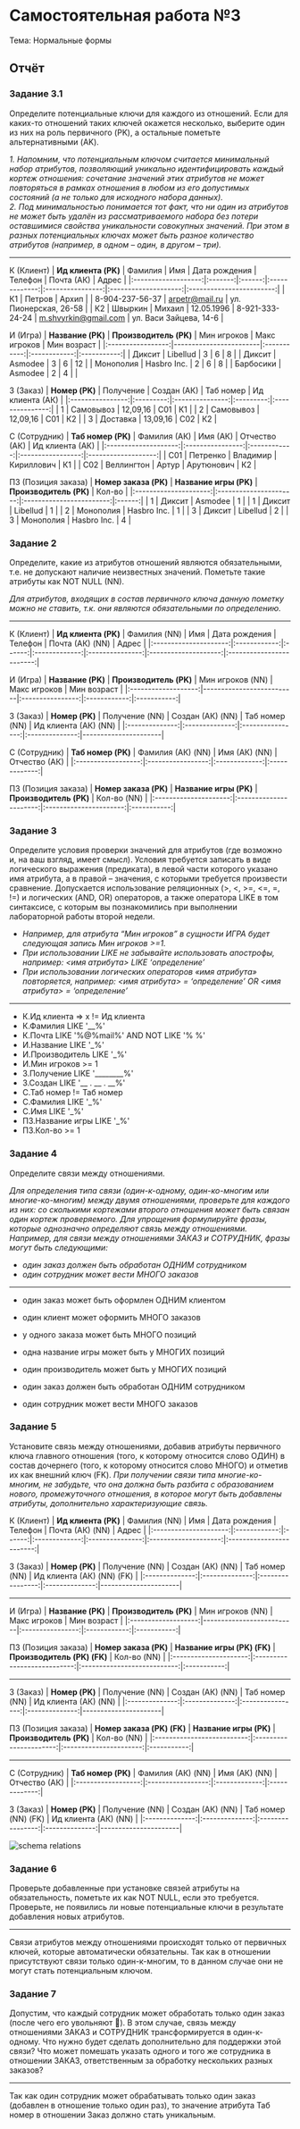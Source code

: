 # Самостоятельная работа №3
Тема: Нормальные формы
## Отчёт

### Задание 3.1
Определите потенциальные ключи для каждого из отношений. Если для
каких-то отношений таких ключей окажется несколько, выберите один из них
на роль первичного (PK), а остальные пометьте альтернативными (AK).

*1. Напомним, что потенциальным ключом считается минимальный набор атрибутов,
позволяющий уникально идентифицировать каждый кортеж отношения: сочетание
значений этих атрибутов не может повторяться в рамках отношения в любом из его
допустимых состояний (а не только для исходного набора данных).
<br>
2. Под минимальностью понимается тот факт, что ни один из атрибутов не может
быть удалён из рассматриваемого набора без потери оставшимися свойства уникальности
совокупных значений. При этом в разных потенциальных ключах может быть разное
количество атрибутов (например, в одном – один, в другом – три).*

---

К (Клиент)
| **Ид клиента (PK)** | Фамилия |  Имя   | Дата рождения |     Телефон      |      Почта (АК)      |           Адрес          |
|:-------------------:|:-------:|:------:|:-------------:|:----------------:|:--------------------:|:------------------------:|
| К1                  | Петров  | Архип  |               | 8-904-237-56-37  | arpetr@mail.ru       | ул. Пионерская, 26-58    |
| К2                  | Швыркин | Михаил | 12.05.1996    | 8-921-333-24-24  | m.shvyrkin@gmail.com | ул. Васи Зайцева,   14-6 |


И (Игра)
| **Название (PK)** | **Производитель (PK)** | Мин игроков | Макс игроков | Мин возраст |
|:-----------------:|------------------------|:-----------:|:------------:|:-----------:|
| Диксит            | Libellud               | 3           | 6            | 8           |
| Диксит            | Asmodee                | 3           | 6            | 12          |
| Монополия         | Hasbro Inc.            | 2           | 6            | 8           |
| Барбосики         | Asmodee                | 2           | 4            |             |


З (Заказ)
| **Номер   (PK)** | Получение |   Создан (АК)   | Таб номер | Ид клиента (АК) |
|:----------------:|:---------:|:---------------:|:---------:|:---------------:|
| 1                | Самовывоз | 12,09,16        | C01       | К1              |
| 2                | Самовывоз | 12,09,16        | C01       | К2              |
| 3                | Доставка  | 13,09,16        | C02       | К2              |


С (Сотрудник)
| **Таб номер   (PK)** |   Фамилия (АК)   |   Имя (АК)   |   Отчество (АК)   |   Ид клиента (АК)   |
|:--------------------:|:----------------:|:------------:|:-----------------:|:-------------------:|
| С01                  | Петренко         | Владимир     | Кириллович        | К1                  |
| С02                  | Веллингтон       | Артур        | Арутюнович        | К2                  |


ПЗ (Позиция заказа)
| **Номер заказа (PK)** | **Название игры (PK)** | **Производитель   (PK)** | Кол-во |
|:---------------------:|:----------------------:|:------------------------:|:------:|
| 1                     | Диксит                 | Asmodee                  | 1      |
| 1                     | Диксит                 | Libellud                 | 1      |
| 2                     | Монополия              | Hasbro Inc.              | 1      |
| 3                     | Диксит                 | Libellud                 | 2      |
| 3                     | Монополия              | Hasbro Inc.              | 4      |



### Задание 2
Определите, какие из атрибутов отношений являются обязательными, т.е. не допускают наличие неизвестных значений. Пометьте такие атрибуты как NOT NULL (NN).

*Для атрибутов, входящих в состав первичного ключа данную пометку можно не ставить,
т.к. они являются обязательными по определению.*

---

К (Клиент)
| **Ид   клиента (PK)** | Фамилия (NN) |  Имя   | Дата рождения |     Телефон     |    Почта (АК) (NN)   |           Адрес          |
|:---------------------:|:------------:|:------:|:-------------:|:---------------:|:--------------------:|:------------------------:|

И (Игра)
| **Название   (PK)** | **Производитель   (PK)** | Мин игроков (NN) | Макс игроков | Мин возраст |
|:-------------------:|--------------------------|:----------------:|:------------:|:-----------:|


З (Заказ)
| **Номер (PK)** | Получение (NN) | Создан (АК) (NN) | Таб номер (NN) | Ид клиента (АК) (NN) |
|:--------------:|:--------------:|:----------------:|:--------------:|----------------------|


С (Сотрудник)
| **Таб номер (PK)** | Фамилия (АК) (NN) | Имя (АК) (NN) | Отчество (АК) |
|:------------------:|:-----------------:|:-------------:|:-------------:|


ПЗ (Позиция заказа)
| **Номер заказа (PK)** | **Название игры (PK)** | **Производитель (PK)** | Кол-во (NN) |
|:---------------------:|:----------------------:|:----------------------:|:-----------:|


### Задание 3
Определите условия проверки значений для атрибутов (где возможно и, на ваш взгляд, имеет смысл). Условия требуется записать в виде логического выражения (предиката), в левой части которого указано имя атрибута, а в правой – значения, с которыми требуется произвести сравнение. Допускается использование реляционных (>, <, >=, <=, =, !=) и логических (AND, OR) операторов, а также оператора LIKE в том синтаксисе, с которым вы познакомились при выполнении лабораторной работы второй недели.

* *Например, для атрибута “Мин игроков” в сущности ИГРА будет следующая запись
Мин игроков >=1.*
* *При использовании LIKE не забывайте использовать апострофы, например: <имя
атрибута> LIKE ‘определение’*
* *При использовании логических операторов «имя атрибута» повторяется, например:
<имя атрибута> = ‘определение’ OR <имя атрибута> = ‘определение’*

---

<ul>
    <li>
        К.Ид клиента => x != Ид клиента
    </li>
    <li>
        К.Фамилия LIKE '__%' 
    </li>
    <li>
        К.Почта LIKE '%@%mail%' AND NOT LIKE '% %'
    </li>
    <li>
        И.Название LIKE '_%'
    </li>
    <li>
        И.Производитель LIKE '_%'
    </li>
    <li>
        И.Мин игроков >= 1
    </li>
    <li>
        З.Получение LIKE '________%'
    </li>
    <li>
        З.Создан LIKE '__ . __ . __%'
    </li>
    <li>
        С.Таб номер != Таб номер
    </li>
    <li>
        С.Фамилия LIKE '_%'
    </li>
    <li>
        С.Имя LIKE '_%'
    </li>
    <li>
        ПЗ.Название игры LIKE '_%'
    </li>
    <li>
        ПЗ.Кол-во >= 1
    </li>
</ul>


### Задание 4

Определите связи между отношениями.

*Для определения типа связи (один-к-одному, один-ко-многим или многие-ко-многим)
между двумя отношениями, проверьте для каждого из них: со сколькими кортежами
второго отношения может быть связан один кортеж проверяемого. Для упрощения
формулируйте фразы, которые однозначно определяют связь между отношениями.
Например, для связи между отношениями ЗАКАЗ и СОТРУДНИК, фразы могут быть
следующими:*
* *один заказ должен быть обработан ОДНИМ сотрудником*
* *один сотрудник может вести МНОГО заказов*

---

* один заказ может быть оформлен ОДНИМ клиентом
* один клиент может оформить МНОГО заказов

* у одного заказа может быть МНОГО позиций

* одна название игры может быть у МНОГИХ позиций
* один производитель может быть у МНОГИХ позиций

* один заказ должен быть обработан ОДНИМ сотрудником
* один сотрудник может вести МНОГО заказов

### Задание 5
Установите связь между отношениями, добавив атрибуты первичного ключа главного отношения (того, к которому относится слово ОДИН) в состав дочернего (того, к которому относится слово МНОГО) и отметив их как внешний ключ (FK).
*При получении связи типа многие-ко-многим, не забудьте, что она должна быть разбита с образованием нового, промежуточного отношения, в которое могут быть добавлены атрибуты, дополнительно характеризующие связь.*


К (Клиент)
| **Ид   клиента (PK)** | Фамилия (NN) |  Имя   | Дата рождения |     Телефон     |    Почта (АК) (NN)   |           Адрес          |
|:---------------------:|:------------:|:------:|:-------------:|:---------------:|:--------------------:|:------------------------:|

З (Заказ)
| **Номер (PK)** | Получение (NN) | Создан (АК) (NN) | Таб номер (NN) | Ид клиента (АК) (NN) (FK) |
|:--------------:|:--------------:|:----------------:|:--------------:|----------------------|

---

И (Игра)
| **Название (PK)** | **Производитель (PK)** | Мин игроков (NN) | Макс игроков | Мин возраст |
|:-------------------:|--------------------------|:----------------:|:------------:|:-----------:|

ПЗ (Позиция заказа)
| **Номер заказа (PK)** | **Название игры (PK) (FK)** | **Производитель (PK) (FK)** | Кол-во (NN) |
|:---------------------:|:---------------------------:|:---------------------------:|:-----------:|

---

З (Заказ)
| **Номер (PK)** | Получение (NN) | Создан (АК) (NN) | Таб номер (NN) | Ид клиента (АК) (NN) |
|:--------------:|:--------------:|:----------------:|:--------------:|----------------------|

ПЗ (Позиция заказа)
| **Номер заказа (PK) (FK)** | **Название игры (PK)** | **Производитель (PK)** | Кол-во (NN) |
|:--------------------------:|:----------------------:|:----------------------:|:-----------:|

---

С (Сотрудник)
| **Таб номер (PK)** | Фамилия (АК) (NN) | Имя (АК) (NN) | Отчество (АК) |
|:------------------:|:-----------------:|:-------------:|:-------------:|

З (Заказ)
| **Номер (PK)** | Получение (NN) | Создан (АК) (NN) | Таб номер (NN) (FK) | Ид клиента (АК) (NN) |
|:--------------:|:--------------:|:----------------:|:--------------:|----------------------|

![schema relations](./WB/schema_relations.png)

### Задание 6
Проверьте добавленные при установке связей атрибуты на обязательность, пометьте их как NOT NULL, если это требуется. Проверьте, не появились ли новые потенциальные ключи в результате добавления новых атрибутов.

---

Связи атрибутов между отношениями происходят только от первичных ключей, которые автоматически обязательны.
Так как в отношении присутствуют связи только один-к-многим, то в данном случае они не могут стать потенциальным ключом.


### Задание 7
Допустим, что каждый сотрудник может обработать только один заказ (после чего его увольняют ). В этом случае, связь между отношениями ЗАКАЗ и СОТРУДНИК трансформируется в один-к-одному. Что нужно будет сделать дополнительно для поддержки этой связи? Что может помешать указать одного и того же сотрудника в отношении ЗАКАЗ, ответственным за обработку нескольких разных заказов?

---

Так как один сотрудник может обрабатывать только один заказ (добавлен в отношение только один раз), то значение атрибута Таб номер в отношении Заказ должно стать уникальным.
